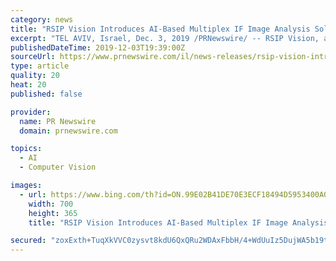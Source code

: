 ```yaml
---
category: news
title: "RSIP Vision Introduces AI-Based Multiplex IF Image Analysis Solution for Precise Results in Tissue Diagnosis"
excerpt: "TEL AVIV, Israel, Dec. 3, 2019 /PRNewswire/ -- RSIP Vision, a global leader in artificial intelligence (AI), computer vision, and image processing technology, announced today that they are introducing an AI-based multiplex IF image analysis solution for precise results in tissue diagnosis. The new solution is based on a custom deep learning ..."
publishedDateTime: 2019-12-03T19:39:00Z
sourceUrl: https://www.prnewswire.com/il/news-releases/rsip-vision-introduces-ai-based-multiplex-if-image-analysis-solution-for-precise-results-in-tissue-diagnosis-300967640.html
type: article
quality: 20
heat: 20
published: false

provider:
  name: PR Newswire
  domain: prnewswire.com

topics:
  - AI
  - Computer Vision

images:
  - url: https://www.bing.com/th?id=ON.99E02B41DE70E3ECF18494D5953400A0
    width: 700
    height: 365
    title: "RSIP Vision Introduces AI-Based Multiplex IF Image Analysis Solution for Precise Results in Tissue Diagnosis"

secured: "zoxExth+TuqXkVVC0zysvt8kdU6QxQRu2WDAxFbbH/4+WdUuIz5DujWA5b19tHVBkWOfo3dmN16pU+acm1Zoa+57DCDBv4ogyzIUJEMXILgAeNGrb+V81RLLnlhjN90kZoFU7qaQ9CGEZIyRVO6BFqVFQjV5dmSymHL3SWTorQNafc1tw48ID7G9rLBGq4vSV+Km9fYjtChWYJXdx8kdfbBbpUsw+pOfXWAbwUpg2fd8geWtTOrpkV21P6OJ6kjUfT8M9AtBj5W7tKrCvThvlg==;nIeAtQ1YnV0DPqPww1G8tA=="
---
```


